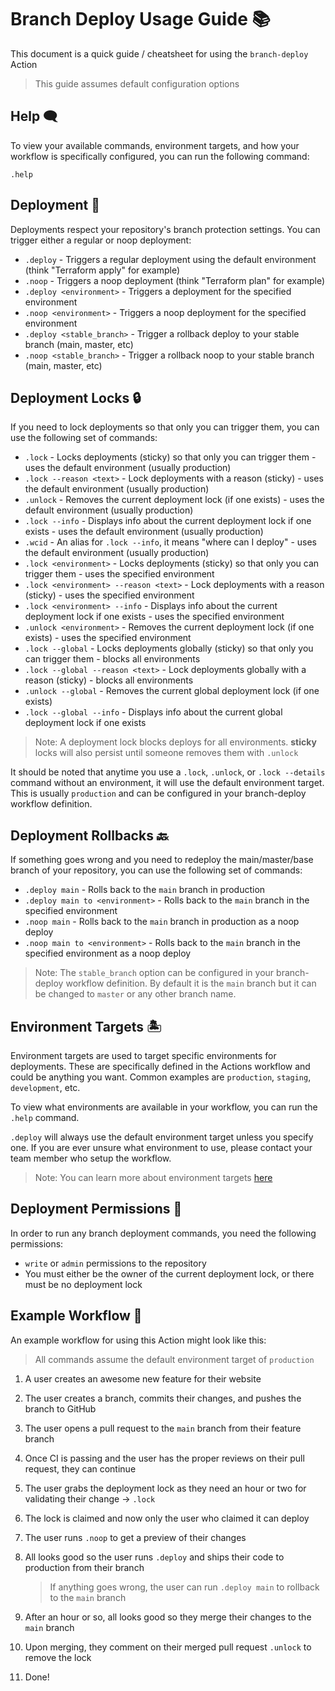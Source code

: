 # Branch Deploy Usage Guide 📚

This document is a quick guide / cheatsheet for using the `branch-deploy` Action

> This guide assumes default configuration options

## Help 🗨️

To view your available commands, environment targets, and how your workflow is specifically configured, you can run the following command:

`.help`

## Deployment 🚀

Deployments respect your repository's branch protection settings. You can trigger either a regular or noop deployment:

- `.deploy` - Triggers a regular deployment using the default environment (think "Terraform apply" for example)
- `.noop` - Triggers a noop deployment (think "Terraform plan" for example)
- `.deploy <environment>` - Triggers a deployment for the specified environment
- `.noop <environment>` - Triggers a noop deployment for the specified environment
- `.deploy <stable_branch>` - Trigger a rollback deploy to your stable branch (main, master, etc)
- `.noop <stable_branch>` - Trigger a rollback noop to your stable branch (main, master, etc)

## Deployment Locks 🔒

If you need to lock deployments so that only you can trigger them, you can use the following set of commands:

- `.lock` - Locks deployments (sticky) so that only you can trigger them - uses the default environment (usually production)
- `.lock --reason <text>` - Lock deployments with a reason (sticky) - uses the default environment (usually production)
- `.unlock` - Removes the current deployment lock (if one exists) - uses the default environment (usually production)
- `.lock --info` - Displays info about the current deployment lock if one exists - uses the default environment (usually production)
- `.wcid` - An alias for `.lock --info`, it means "where can I deploy" - uses the default environment (usually production)
- `.lock <environment>` - Locks deployments (sticky) so that only you can trigger them - uses the specified environment
- `.lock <environment> --reason <text>` - Lock deployments with a reason (sticky) - uses the specified environment
- `.lock <environment> --info` - Displays info about the current deployment lock if one exists - uses the specified environment
- `.unlock <environment>` - Removes the current deployment lock (if one exists) - uses the specified environment
- `.lock --global` - Locks deployments globally (sticky) so that only you can trigger them - blocks all environments
- `.lock --global --reason <text>` - Lock deployments globally with a reason (sticky) - blocks all environments
- `.unlock --global` - Removes the current global deployment lock (if one exists)
- `.lock --global --info` - Displays info about the current global deployment lock if one exists

> Note: A deployment lock blocks deploys for all environments. **sticky** locks will also persist until someone removes them with `.unlock`

It should be noted that anytime you use a `.lock`, `.unlock`, or `.lock --details` command without an environment, it will use the default environment target. This is usually `production` and can be configured in your branch-deploy workflow definition.

## Deployment Rollbacks 🔙

If something goes wrong and you need to redeploy the main/master/base branch of your repository, you can use the following set of commands:

- `.deploy main` - Rolls back to the `main` branch in production
- `.deploy main to <environment>` - Rolls back to the `main` branch in the specified environment
- `.noop main` - Rolls back to the `main` branch in production as a noop deploy
- `.noop main to <environment>` - Rolls back to the `main` branch in the specified environment as a noop deploy

> Note: The `stable_branch` option can be configured in your branch-deploy workflow definition. By default it is the `main` branch but it can be changed to `master` or any other branch name.

## Environment Targets 🏝️

Environment targets are used to target specific environments for deployments. These are specifically defined in the Actions workflow and could be anything you want. Common examples are `production`, `staging`, `development`, etc.

To view what environments are available in your workflow, you can run the `.help` command.

`.deploy` will always use the default environment target unless you specify one. If you are ever unsure what environment to use, please contact your team member who setup the workflow.

> Note: You can learn more about environment targets [here](https://github.com/github/branch-deploy#environment-targets)

## Deployment Permissions 🔑

In order to run any branch deployment commands, you need the following permissions:

- `write` or `admin` permissions to the repository
- You must either be the owner of the current deployment lock, or there must be no deployment lock

## Example Workflow 📑

An example workflow for using this Action might look like this:

> All commands assume the default environment target of `production`

1. A user creates an awesome new feature for their website
2. The user creates a branch, commits their changes, and pushes the branch to GitHub
3. The user opens a pull request to the `main` branch from their feature branch
4. Once CI is passing and the user has the proper reviews on their pull request, they can continue
5. The user grabs the deployment lock as they need an hour or two for validating their change -> `.lock`
6. The lock is claimed and now only the user who claimed it can deploy
7. The user runs `.noop` to get a preview of their changes
8. All looks good so the user runs `.deploy` and ships their code to production from their branch

    > If anything goes wrong, the user can run `.deploy main` to rollback to the `main` branch

9. After an hour or so, all looks good so they merge their changes to the `main` branch
10. Upon merging, they comment on their merged pull request `.unlock` to remove the lock
11. Done!
